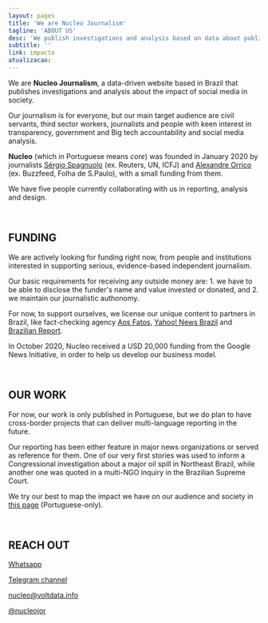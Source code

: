 ```yaml
---
layout: pages
title: 'We are Nucleo Journalism'
tagline: 'ABOUT US'
desc: 'We publish investigations and analysis based on data about public spending, social media and human rights'
subtitle: ''
link: impacto
atualizacao:
---
```


We are **Nucleo Journalism**, a data-driven website based in Brazil that publishes investigations and analysis about the impact of social media in society.

Our journalism is for everyone, but our main target audience are civil servants, third sector workers, journalists and people with keen interest in transparency, government and Big tech accountability and social media analysis.

**Nucleo** (which in Portuguese means _core_) was founded in January 2020 by journalists [Sérgio Spagnuolo](https://twitter.com/sergiospagnuolo) (ex. Reuters, UN, ICFJ) and [Alexandre Orrico](https://twitter.com/alexorrico) (ex. Buzzfeed, Folha de S.Paulo), with a small funding from them.

We have five people currently collaborating with us in reporting, analysis and design.

<br>

## FUNDING

We are actively looking for funding right now, from people and institutions interested in supporting serious, evidence-based independent journalism.

Our basic requirements for receiving any outside money are: 1. we have to be able to disclose the funder's name and value invested or donated, and 2. we maintain our journalistic authonomy.

For now, to support ourselves, we license our unique content to partners in Brazil, like fact-checking agency [Aos Fatos](www.aosfatos.org), [Yahoo! News Brazil](https://br.noticias.yahoo.com/) and [Brazilian Report](https://brazilian.report/).

In October 2020, Nucleo received a USD 20,000 funding from the Google News Initiative, in order to help us develop our business model.

<br>

## OUR WORK

For now, our work is only published in Portuguese, but we do plan to have cross-border projects that can deliver multi-language reporting in the future.

Our reporting has been either feature in major news organizations or served as reference for them. One of our very first stories was used to inform a Congressional investigation about a major oil spill in Northeast Brazil, while another one was quoted in a multi-NGO inquiry in the Brazilian Supreme Court.

We try our best to map the impact we have on our audience and society in [this page](impacto) (Portuguese-only).

<br>

## REACH OUT

<i class="fab fa-whatsapp fa-lg"></i> [Whatsapp](https://wa.me/5511934441844)

<i class="fab fa-telegram fa-lg"></i> [Telegram channel](https://t.me/nucleojor )

<i class="far fa-envelope fa-lg"></i> [nucleo@voltdata.info](mailto:nucleo@voltdata.info)

<i class="fab fa-twitter fa-lg"></i> [@nucleojor](https://twitter.com/nucleojor)




<br>
<br>

